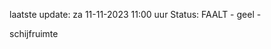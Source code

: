 laatste update: 
za 11-11-2023 11:00   uur 
Status: FAALT - geel - 
<div class="service Y">schijfruimte</div>